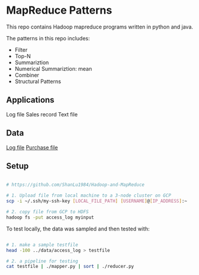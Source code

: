 # MapReduce Patterns

This repo contains Hadoop mapreduce programs written in python and java. 

The patterns in this repo includes: 
* Filter
* Top-N
* Summariztion
* Numerical Summariztion: mean
* Combiner
* Structural Patterns


## Applications

Log file
Sales record
Text file


## Data 

[Log file](http://content.udacity-data.com/courses/ud617/access_log.gz)
[Purchase file](http://content.udacity-data.com/courses/ud617/purchases.txt.gz)

## Setup 

```bash

# https://github.com/ShanLu1984/Hadoop-and-MapReduce

# 1. Upload file from local machine to a 3-node cluster on GCP
scp -i ~/.ssh/my-ssh-key [LOCAL_FILE_PATH] [USERNAME]@[IP_ADDRESS]:~

# 2. copy file from GCP to HDFS
hadoop fs -put access_log myinput

```

To test locally, the data was sampled and then tested with: 

```bash

# 1. make a sample testfile 
head -100 ../data/access_log > testfile

# 2. a pipeline for testing
cat testfile | ./mapper.py | sort | ./reducer.py


```


